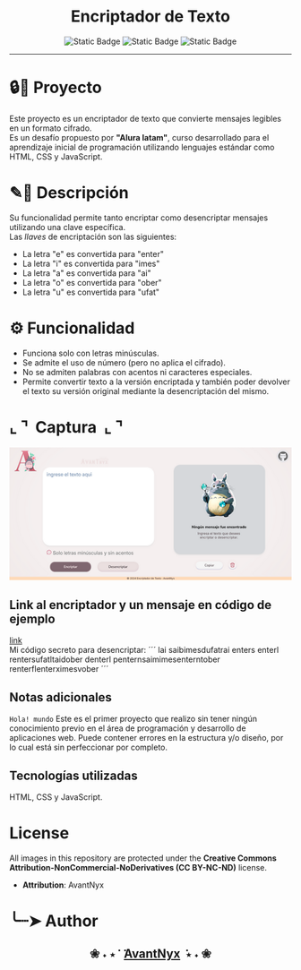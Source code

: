 
<h1 align="center">Encriptador de Texto</h1>
<p align="center"> <img alt="Static Badge" src="https://img.shields.io/badge/JavaScript-%E2%80%94%20query?style=flat-square&logo=javascript&logoColor=%23F7DF1E&labelColor=%233B3B3B&color=FFF068">  <img alt="Static Badge" src="https://img.shields.io/badge/HTML-%E2%80%94%20query?style=flat-square&logo=html5&logoColor=%23E34F26&labelColor=%233B3B3B&color=FF853A"> <img alt="Static Badge" src="https://img.shields.io/badge/CSS-%E2%80%94%20query?style=flat-square&logo=css3&logoColor=%231572B6&labelColor=%23E4E9EE&color=86C5F1"></p>

---

# 🔒🔎 Proyecto

Este proyecto es un encriptador de texto que convierte mensajes legibles en un formato cifrado.<br />
Es un desafío propuesto por **"Alura latam"**, curso desarrollado para el aprendizaje inicial de programación utilizando lenguajes estándar como HTML, CSS y JavaScript.

# ✎📄 Descripción
Su funcionalidad permite tanto encriptar como desencriptar mensajes utilizando una clave específica.<br />
Las *llaves* de encriptación son las siguientes:
- La letra "e" es convertida para "enter"
- La letra "i" es convertida para "imes"
- La letra "a" es convertida para "ai"
- La letra "o" es convertida para "ober"
- La letra "u" es convertida para "ufat"

# ⚙ Funcionalidad
- Funciona solo con letras minúsculas.
- Se admite el uso de número (pero no aplica el cifrado).
- No se admiten palabras con acentos ni caracteres especiales.
- Permite convertir texto a la versión encriptada y también poder devolver el texto su versión original mediante la desencriptación del mismo.

# ⌞ ⌝ ‎ Captura ‎ ⌞ ⌝
![Encriptador Screenshoot](imgprev/AvantCapture.png)

## Link al encriptador y un mensaje en código de ejemplo
[link](https://avantnyx.github.io/encriptador-nyx/)<br />
Mi código secreto para desencriptar:
´´´
lai saibimesdufatrai enters enterl rentersufatltaidober denterl penternsaimimesenterntober renterflenterximesvober
´´´

## Notas adicionales
```Hola! mundo``` Este es el primer proyecto que realizo sin tener ningún conocimiento previo en el área de programación y desarrollo de aplicaciones web.
Puede contener errores en la estructura y/o diseño, por lo cual está sin perfeccionar por completo.

## Tecnologías utilizadas
HTML, CSS y JavaScript.

# License
All images in this repository are protected under the **Creative Commons Attribution-NonCommercial-NoDerivatives (CC BY-NC-ND)** license.

- **Attribution**: AvantNyx
  
# ╰┈➤ Author
**<h2 align="center"> ❀ ˖ ⋆  ݁ ‎  ݁‎[AvantNyx](https://github.com/AvantNyx)  ݁ ⋆ ˖ ❀</h2>**
